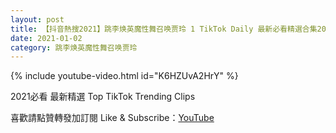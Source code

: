 ```yaml
---
layout: post
title: 【抖音熱搜2021】跳李焕英魔性舞召唤贾玲 1 TikTok Daily 最新必看精選合集2021 01 02
date: 2021-01-02
category: 跳李焕英魔性舞召唤贾玲
---
```


{% include youtube-video.html id="K6HZUvA2HrY" %}

2021必看 最新精選 Top TikTok Trending Clips

喜歡請點贊轉發加訂閱 Like & Subscribe：[YouTube](https://www.youtube.com/channel/UCAoR7VcanIPd04uEq_GIylA/videos)

